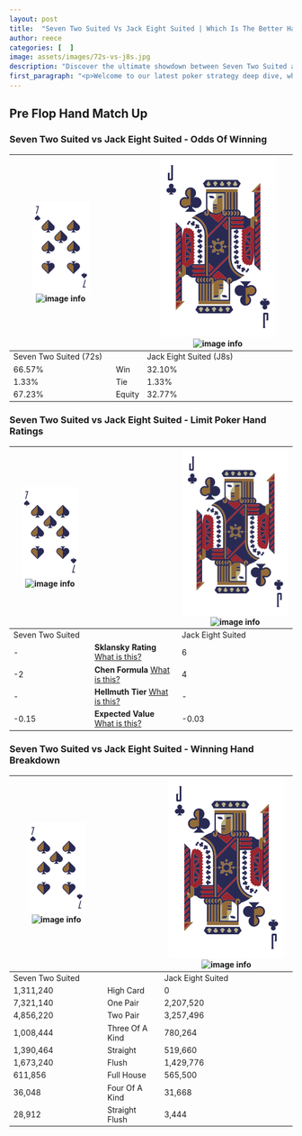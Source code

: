 ```yaml
---
layout: post
title:  "Seven Two Suited Vs Jack Eight Suited | Which Is The Better Hand In Poker? A Complete Guide"
author: reece
categories: [  ]
image: assets/images/72s-vs-j8s.jpg
description: "Discover the ultimate showdown between Seven Two Suited and Jack Eight Suited in poker! Uncover the odds, strategies, and scenarios where one hand triumphs over the other. Get ready to up your poker game with this thrilling analysis."
first_paragraph: "<p>Welcome to our latest poker strategy deep dive, where we're pitting two distinct hands against each other in a high-stakes showdown: Seven Two Suited vs Jack Eight Suited.</p><p>In the dynamic world of poker, every decision counts, and knowing which hand holds the upper hand is key to your success at the table.</p><p>In this article, we'll dissect these two hands, explore the scenarios where one dominates the other, and equip you with the knowledge to make strategic choices that can tip the odds in your favor.</p><p>Get ready to unravel the intriguing dynamics of these poker hands and elevate your game to new heights.</p>"
---
```




[comment]: # (sp0)

## Pre Flop Hand Match Up

<div class="table hand-ratings" markdown="1"> 



### Seven Two Suited vs Jack Eight Suited - Odds Of Winning


    
| ![image info](assets/images/hand1/7.png) ![image info](assets/images/hand1/2s.png) |  | ![image info](assets/images/hand2/J.png) ![image info](assets/images/hand2/8s.png) |
| -------- | -------- | -------- |
| Seven Two Suited (72s) |  | Jack Eight Suited (J8s) |
| 66.57% | Win | 32.10% |
| 1.33% | Tie | 1.33% |
| 67.23% | Equity | 32.77% |




[comment]: # (sp1)



### Seven Two Suited vs Jack Eight Suited - Limit Poker Hand Ratings


    
| ![image info](assets/images/hand1/7.png) ![image info](assets/images/hand1/2s.png) |  | ![image info](assets/images/hand2/J.png) ![image info](assets/images/hand2/8s.png) |
| -------- | -------- | -------- |
| Seven Two Suited |  | Jack Eight Suited |
| - | **Sklansky Rating** [What is this?](/sklansky-rating-explained) | 6 |
| -2 | **Chen Formula** [What is this?](/chen-formula-explained) | 4 |
| - | **Hellmuth Tier** [What is this?](/Hellmuth-tier-explained) | - |
| -0.15 | **Expected Value** [What is this?](/expected-value-explained) | -0.03 |




[comment]: # (sp2)



### Seven Two Suited vs Jack Eight Suited - Winning Hand Breakdown


    
| ![image info](assets/images/hand1/7.png) ![image info](assets/images/hand1/2s.png) |  | ![image info](assets/images/hand2/J.png) ![image info](assets/images/hand2/8s.png) |
| -------- | -------- | -------- |
| Seven Two Suited |  | Jack Eight Suited |
| 1,311,240 | High Card | 0 |
| 7,321,140 | One Pair | 2,207,520 |
| 4,856,220 | Two Pair | 3,257,496 |
| 1,008,444 | Three Of A Kind | 780,264 |
| 1,390,464 | Straight | 519,660 |
| 1,673,240 | Flush | 1,429,776 |
| 611,856 | Full House | 565,500 |
| 36,048 | Four Of A Kind | 31,668 |
| 28,912 | Straight Flush | 3,444 |




[comment]: # (sp3)



</div>

[comment]: # (sp4)



[comment]: # (sp5)

